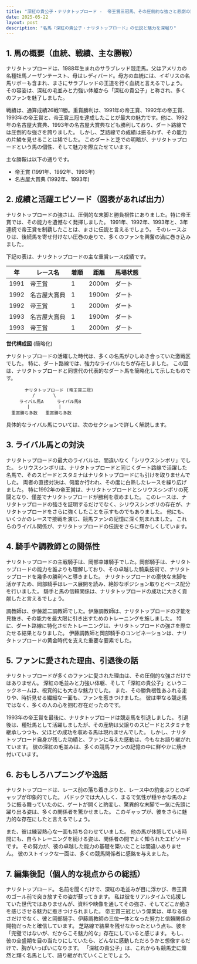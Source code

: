 ```yaml
---
title: "深紅の貴公子・ナリタトップロード -  帝王賞三冠馬、その圧倒的な強さと悲劇の影"
date: 2025-05-22
layout: post
description: "名馬『深紅の貴公子・ナリタトップロード』の伝説と魅力を深堀り"
---
```


## 1. 馬の概要（血統、戦績、主な勝鞍）

ナリタトップロードは、1988年生まれのサラブレッド競走馬。父はアメリカの名種牡馬ノーザンテースト、母はレディバード。母方の血統には、イギリスの名馬リボーも含まれ、まさにサラブレッドの王道を行く血統と言えるでしょう。  その容姿は、深紅の毛並みと力強い体躯から「深紅の貴公子」と称され、多くのファンを魅了しました。

戦績は、通算成績26戦11勝。重賞勝利は、1991年の帝王賞、1992年の帝王賞、1993年の帝王賞と、帝王賞三冠を達成したことが最大の魅力です。他に、1992年の名古屋大賞典、1993年の名古屋大賞典なども勝利しており、ダート路線では圧倒的な強さを誇りました。  しかし、芝路線での成績は振るわず、その能力の片鱗を見せることは稀でした。  このダートと芝での明暗が、ナリタトップロードという馬の個性、そして魅力を際立たせています。

主な勝鞍は以下の通りです。

* 帝王賞 (1991年、1992年、1993年)
* 名古屋大賞典 (1992年、1993年)


## 2. 成績と活躍エピソード（図表があれば出力）

ナリタトップロードの強さは、圧倒的な末脚と勝負根性にありました。特に帝王賞では、その能力を遺憾なく発揮しました。  1991年、1992年、1993年と、3年連続で帝王賞を制覇したことは、まさに伝説と言えるでしょう。  そのレースぶりは、後続馬を寄せ付けない圧巻の走りで、多くのファンを興奮の渦に巻き込みました。

下記の表は、ナリタトップロードの主な重賞レース成績です。

| 年 | レース名          | 着順 | 距離 | 馬場状態 |
|---|-----------------|-----|------|---------|
| 1991 | 帝王賞            | 1   | 2000m | ダート   |
| 1992 | 名古屋大賞典        | 1   | 1900m | ダート   |
| 1992 | 帝王賞            | 1   | 2000m | ダート   |
| 1993 | 名古屋大賞典        | 1   | 1900m | ダート   |
| 1993 | 帝王賞            | 1   | 2000m | ダート   |


**世代構成図** (簡略化)

ナリタトップロードの活躍した時代は、多くの名馬がひしめき合っていた激戦区でした。  特に、ダート路線では、強力なライバルたちが存在しました。  この図は、ナリタトップロードと同世代の代表的なダート馬を簡略化して示したものです。

```
       ナリタトップロード (帝王賞三冠)
          /       \
     ライバル馬A     ライバル馬B
        |           |
  重賞勝ち多数   重賞勝ち多数
```

具体的なライバル馬については、次のセクションで詳しく解説します。


## 3. ライバル馬との対決

ナリタトップロードの最大のライバルは、間違いなく「シリウスシンボリ」でした。  シリウスシンボリは、ナリタトップロードと同じくダート路線で活躍した名馬で、そのスピードとスタミナはナリタトップロードにも引けを取りませんでした。  両者の直接対決は、何度か行われ、その度に白熱したレースを繰り広げました。  特に1992年の帝王賞は、ナリタトップロードとシリウスシンボリの死闘となり、僅差でナリタトップロードが勝利を収めました。  このレースは、ナリタトップロードの強さを証明するだけでなく、シリウスシンボリの存在が、ナリタトップロードをさらに強くしたことを示すものでもありました。  他にも、いくつかのレースで接戦を演じ、競馬ファンの記憶に深く刻まれました。  これらのライバル関係が、ナリタトップロードの伝説をさらに輝かしくしています。


## 4. 騎手や調教師との関係性

ナリタトップロードの主戦騎手は、岡部幸雄騎手でした。岡部騎手は、ナリタトップロードの能力を誰よりも理解しており、その卓越した騎乗技術で、ナリタトップロードを幾多の勝利へと導きました。  ナリタトップロードの豪快な末脚を活かすため、岡部騎手はレース展開を読み、絶妙なポジション取りとペース配分を行いました。  騎手と馬の信頼関係は、ナリタトップロードの成功に大きく貢献したと言えるでしょう。

調教師は、伊藤雄二調教師でした。伊藤調教師は、ナリタトップロードの才能を見抜き、その能力を最大限に引き出すためのトレーニングを施しました。  特に、ダート路線に特化させたトレーニングは、ナリタトップロードの強さを際立たせる結果となりました。  伊藤調教師と岡部騎手のコンビネーションは、ナリタトップロードの黄金時代を支えた重要な要素でした。


## 5. ファンに愛された理由、引退後の話

ナリタトップロードが多くのファンに愛された理由は、その圧倒的な強さだけではありません。  深紅の毛並みと力強い体躯、そして「深紅の貴公子」というニックネームは、視覚的にも大きな魅力でした。  また、その勝負根性あふれる走りや、時折見せる繊細な一面も、ファンを惹きつけました。  彼は単なる競走馬ではなく、多くの人の心を掴む存在だったのです。

1993年の帝王賞を最後に、ナリタトップロードは競走馬を引退しました。  引退後は、種牡馬として活躍しましたが、その産駒は父譲りのスピードとスタミナを継承しつつも、父ほどの成功を収める馬は現れませんでした。  しかし、ナリタトップロード自身が残した功績と、ファンに与えた感動は、今もなお語り継がれています。  彼の深紅の毛並みは、多くの競馬ファンの記憶の中に鮮やかに焼き付いています。


## 6. おもしろハプニングや逸話

ナリタトップロードは、レース前の落ち着きぶりと、レース中の豹変ぶりとのギャップが印象的でした。  パドックでは大人しく、まるで気性が穏やかな馬のように振る舞っていたのに、ゲートが開くと豹変し、驚異的な末脚で一気に先頭に躍り出る姿は、多くの関係者を驚かせました。  このギャップが、彼をさらに魅力的な存在にしたと言えるでしょう。

また、彼は練習熱心な一面も持ち合わせていました。  他の馬が休憩している時間にも、自らトレーニングを続ける姿は、関係者の間でよく知られたエピソードです。  その努力が、彼の卓越した能力の基礎を築いたことは間違いありません。  彼のストイックな一面は、多くの競馬関係者に感銘を与えました。


## 7. 編集後記（個人的な視点からの総括）

ナリタトップロード。  名前を聞くだけで、深紅の毛並みが目に浮かび、帝王賞のゴール前で突き放すその姿が蘇ってきます。  私は彼をリアルタイムで応援していた世代ではありませんが、資料や映像を通してその強さ、そしてどこか脆さを感じさせる魅力に惹きつけられました。  帝王賞三冠という偉業は、単なる強さだけでなく、彼と岡部騎手、伊藤調教師の三位一体となった努力と信頼関係の賜物だったと確信しています。  芝路線で結果を残せなかったという点も、彼を「完璧ではないが、だからこそ魅力的な」存在にしていると感じます。  もし、彼の全盛期を目の当たりにしていたら、どんなに感動しただろうかと想像するだけで、胸がいっぱいになります。  「深紅の貴公子」は、これからも競馬史に燦然と輝く名馬として、語り継がれていくことでしょう。
